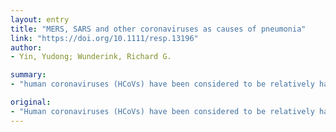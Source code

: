 ```yaml
---
layout: entry
title: "MERS, SARS and other coronaviruses as causes of pneumonia"
link: "https://doi.org/10.1111/resp.13196"
author:
- Yin, Yudong; Wunderink, Richard G.

summary:
- "human coronaviruses (HCoVs) have been considered to be relatively harmless pathogens in the past. However, after the outbreak of the severe acute respiratory syndrome (SARS) and emergence of the Middle East respiratory syndrome. Review focuses on the epidemiology, pathogenesis and clinical characteristics among SARS-corona viruses. HCovs have received worldwide attention as important pathogen in respiratory tract infection. This review focuses."

original:
- "Human coronaviruses (HCoVs) have been considered to be relatively harmless respiratory pathogens in the past. However, after the outbreak of the severe acute respiratory syndrome (SARS) and emergence of the Middle East respiratory syndrome (MERS), HCoVs have received worldwide attention as important pathogens in respiratory tract infection. This review focuses on the epidemiology, pathogenesis and clinical characteristics among SARS-coronaviruses (CoV), MERS-CoV and other HCoV infections."
---
```


